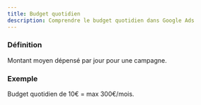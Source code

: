 ```yaml
---
title: Budget quotidien
description: Comprendre le budget quotidien dans Google Ads
---
```


### Définition
Montant moyen dépensé par jour pour une campagne.

### Exemple
Budget quotidien de 10€ = max 300€/mois.